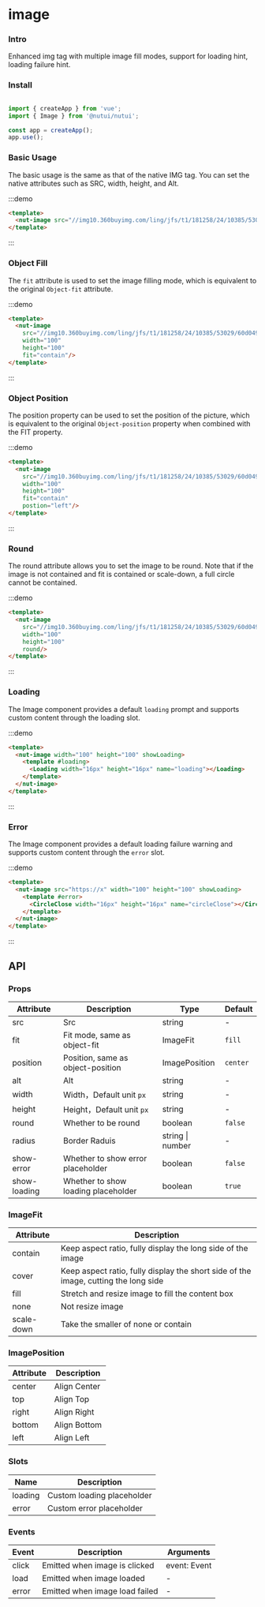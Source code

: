 # image 

### Intro

Enhanced img tag with multiple image fill modes, support for loading hint, loading failure hint.

### Install

```javascript

import { createApp } from 'vue';
import { Image } from '@nutui/nutui';

const app = createApp();
app.use();

```

### Basic Usage


The basic usage is the same as that of the native IMG tag. You can set the native attributes such as SRC, width, height, and Alt.

:::demo

```html
<template>
  <nut-image src="//img10.360buyimg.com/ling/jfs/t1/181258/24/10385/53029/60d04978Ef21f2d42/92baeb21f907cd24.jpg" width="100" height="100"></nut-image>
</template>
```

:::

### Object Fill

The `fit` attribute is used to set the image filling mode, which is equivalent to the original `Object-fit` attribute.

:::demo

```html
<template>
  <nut-image 
    src="//img10.360buyimg.com/ling/jfs/t1/181258/24/10385/53029/60d04978Ef21f2d42/92baeb21f907cd24.jpg" 
    width="100" 
    height="100"
    fit="contain"/>
</template>
```

:::

### Object Position

The position property can be used to set the position of the picture, which is equivalent to the original `Object-position` property when combined with the FIT property.

:::demo

```html
<template>
  <nut-image 
    src="//img10.360buyimg.com/ling/jfs/t1/181258/24/10385/53029/60d04978Ef21f2d42/92baeb21f907cd24.jpg" 
    width="100" 
    height="100"
    fit="contain"
    postion="left"/>
</template>
```

:::

### Round

The round attribute allows you to set the image to be round. Note that if the image is not contained and fit is contained or scale-down, a full circle cannot be contained.

:::demo

```html
<template>
  <nut-image 
    src="//img10.360buyimg.com/ling/jfs/t1/181258/24/10385/53029/60d04978Ef21f2d42/92baeb21f907cd24.jpg" 
    width="100" 
    height="100"
    round/>
</template>
```

:::

### Loading

The Image component provides a default `loading` prompt and supports custom content through the loading slot.

:::demo

```html
<template>
  <nut-image width="100" height="100" showLoading>
    <template #loading>
      <Loading width="16px" height="16px" name="loading"></Loading>
    </template>
  </nut-image>
</template>
```

:::

### Error

The Image component provides a default loading failure warning and supports custom content through the `error` slot.

:::demo

```html
<template>
  <nut-image src="https://x" width="100" height="100" showLoading>
    <template #error>
      <CircleClose width="16px" height="16px" name="circleClose"></CircleClose>
    </template>
  </nut-image>
</template>
```

:::

## API

### Props

| Attribute         | Description                             | Type   | Default           |
|--------------|----------------------------------|--------|------------------|
| src         | Src               | string | -                |
| fit         | Fit mode, same as object-fit     | ImageFit | `fill`                |
| position    | Position, same as object-position  | ImagePosition | `center`              |
| alt         | Alt               | string | -                |
| width         | Width，Default unit `px`             | string | -                |
| height         | Height，Default unit `px`              | string | -                |
| round         | Whether to be round               | boolean | `false`              |
| radius         | Border Raduis               | string \| number | -                |
| show-error         | Whether to show error placeholder | boolean | `false`              |
| show-loading         | Whether to show loading placeholder | boolean | `true`              |

### ImageFit 

| Attribute         | Description                             |
|--------------|----------------------------------|
| contain         | Keep aspect ratio, fully display the long side of the image    |
| cover         | Keep aspect ratio, fully display the short side of the image, cutting the long side     |
| fill    | Stretch and resize image to fill the content box  |
| none    | Not resize image  |
| scale-down    | Take the smaller of none or contain  |

### ImagePosition 

| Attribute         | Description                             |
|--------------|----------------------------------|
| center         | Align Center    |
| top         | Align Top     |
| right    | Align Right  |
| bottom    | Align Bottom  |
| left   | Align Left  |

### Slots
| Name         | Description                             |
|--------------|----------------------------------|
| loading      | Custom loading placeholder     |
| error    | Custom error placeholder  |

### Events

| Event | Description           | Arguments     |
|--------|----------------|--------------|
| click  | Emitted when image is clicked | event: Event |
| load  | Emitted when image loaded | - |
| error  | Emitted when image load failed | - |

